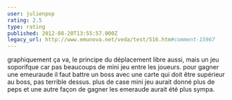 ```yaml
---
user: julienpop
rating: 2.5
type: rating
published: 2012-08-20T13:55:57.000Z
legacy_url: http://www.emunova.net/veda/test/516.htm#comment-15967
---
```

graphiquement ça va, le principe du déplacement libre aussi, mais un jeu soporifque car pas beaucoups de mini jeu entre les joueurs. pour gagner une emeuraude il faut battre un boss avec une carte qui doit être supérieur au boss, pas terrible dessus. plus de case mini jeu aurait donné plus de peps et une autre façon de gagner les emeraude aurait été plus sympa.